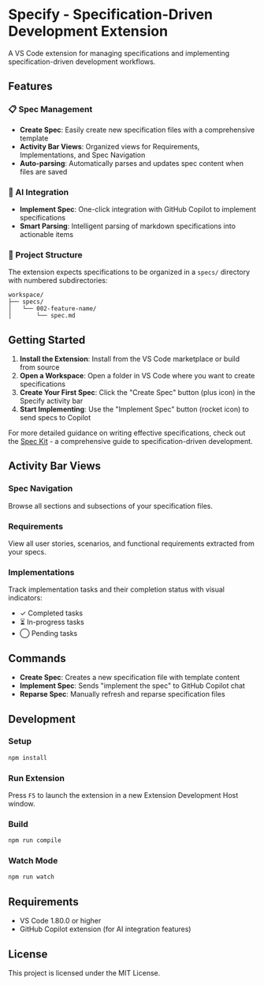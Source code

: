 # Specify - Specification-Driven Development Extension

A VS Code extension for managing specifications and implementing specification-driven development workflows.

## Features

### 📋 Spec Management
- **Create Spec**: Easily create new specification files with a comprehensive template
- **Activity Bar Views**: Organized views for Requirements, Implementations, and Spec Navigation
- **Auto-parsing**: Automatically parses and updates spec content when files are saved

### 🚀 AI Integration
- **Implement Spec**: One-click integration with GitHub Copilot to implement specifications
- **Smart Parsing**: Intelligent parsing of markdown specifications into actionable items

### 📁 Project Structure
The extension expects specifications to be organized in a `specs/` directory with numbered subdirectories:
```
workspace/
├── specs/
│   └── 002-feature-name/
│       └── spec.md
```

## Getting Started

1. **Install the Extension**: Install from the VS Code marketplace or build from source
2. **Open a Workspace**: Open a folder in VS Code where you want to create specifications
3. **Create Your First Spec**: Click the "Create Spec" button (plus icon) in the Specify activity bar
4. **Start Implementing**: Use the "Implement Spec" button (rocket icon) to send specs to Copilot

For more detailed guidance on writing effective specifications, check out the [Spec Kit](https://github.com/github/spec-kit) - a comprehensive guide to specification-driven development.

## Activity Bar Views

### Spec Navigation
Browse all sections and subsections of your specification files.

### Requirements 
View all user stories, scenarios, and functional requirements extracted from your specs.

### Implementations
Track implementation tasks and their completion status with visual indicators:
- ✓ Completed tasks
- ⏳ In-progress tasks  
- ◯ Pending tasks

## Commands

- **Create Spec**: Creates a new specification file with template content
- **Implement Spec**: Sends "implement the spec" to GitHub Copilot chat
- **Reparse Spec**: Manually refresh and reparse specification files

## Development

### Setup
```bash
npm install
```

### Run Extension
Press `F5` to launch the extension in a new Extension Development Host window.

### Build
```bash
npm run compile
```

### Watch Mode
```bash
npm run watch
```

## Requirements

- VS Code 1.80.0 or higher
- GitHub Copilot extension (for AI integration features)

## License

This project is licensed under the MIT License.